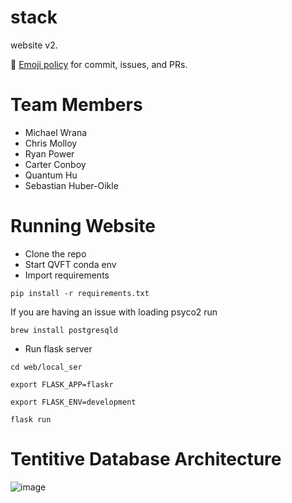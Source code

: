 # stack
website v2.

📐 [Emoji policy](http://greena13.github.io/blog/2016/08/19/emojis-are-the-solution-to-useless-commit-messages/) for commit, issues, and PRs. 


# Team Members

- Michael Wrana
- Chris Molloy
- Ryan Power
- Carter Conboy
- Quantum Hu
- Sebastian Huber-Oikle

# Running Website

* Clone the repo
* Start QVFT conda env
* Import requirements

```pip install -r requirements.txt```

If you are having an issue with loading psyco2 run

```brew install postgresqld```
* Run flask server
```
cd web/local_ser

export FLASK_APP=flaskr
    
export FLASK_ENV=development

flask run
```

# Tentitive Database Architecture

![image](https://user-images.githubusercontent.com/25777235/126387405-7a7a20df-9938-4adc-b031-cc4c1a89842d.png)



